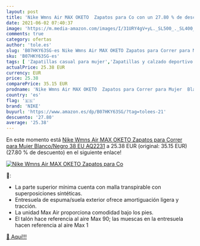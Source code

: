 ```yaml
---
layout: post
title: 'Nike Wmns Air MAX OKETO  Zapatos para Co con un 27.80 % de descuento'
date: 2021-06-02 07:40:37
image: 'https://m.media-amazon.com/images/I/31URY4gV+yL._SL500_._SL400_.jpg'
comments: true
category: ofertas
author: 'tole.es'
slug: 'B07HKY63SG-es Nike Wmns Air MAX OKETO Zapatos para Correr para Mujer...'
sku: 'B07HKY63SG-es'
tags: [ 'Zapatillas casual para mujer','Zapatillas y calzado deportivo para mujer','Zapatos','Zapatos para mujer','Zapatos y complementos','nike','zapatos', ]
actualPrice: 25.38 EUR
currency: EUR
price: 25.38
comparePrice: 35.15 EUR
prodname: 'Nike Wmns Air MAX OKETO  Zapatos para Correr para Mujer  Blanco/Negro  38 EU  AQ2231'
country: 'es'
flag: '🇪🇸'
brand: 'NIKE'
buyurl: 'https://www.amazon.es/dp/B07HKY63SG/?tag=tolees-21'
descuento: '27.80'
average: '25.38'
---
```


En este momento está [Nike Wmns Air MAX OKETO  Zapatos para Correr para Mujer  Blanco/Negro  38 EU  AQ2231](https://www.amazon.es/dp/B07HKY63SG/?tag=tolees-21) a 25.38 EUR (original: 35.15 EUR) (27.80 %  de descuento) en el siguiente enlace!

[![Nike Wmns Air MAX OKETO  Zapatos para Co](https://m.media-amazon.com/images/I/31URY4gV+yL._SL500_._SL400_.jpg)](https://www.amazon.es/dp/B07HKY63SG/?tag=tolees-21)

🔎:

- La parte superior mínima cuenta con malla transpirable con superposiciones sintéticas.
- Entresuela de espuma/suela exterior ofrece amortiguación ligera y tracción.
- La unidad Max Air proporciona comodidad bajo los pies.
- El talón hace referencia al aire Max 90; las muescas en la entresuela hacen referencia al aire Max 1

[🛒 Aquí!!!](https://www.amazon.es/dp/B07HKY63SG/?tag=tolees-21)
